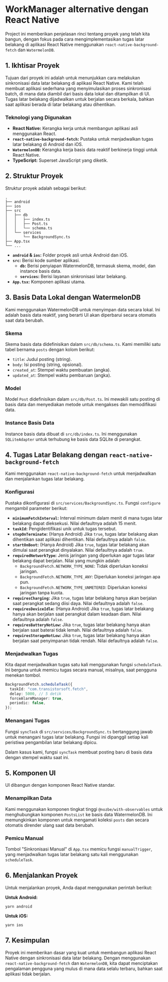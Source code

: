 # WorkManager alternative dengan React Native

Project ini memberikan penjelasan rinci tentang proyek yang telah kita bangun, dengan fokus pada cara mengimplementasikan tugas latar belakang di aplikasi React Native menggunakan `react-native-background-fetch` dan `WatermelonDB`.

## 1. Ikhtisar Proyek

Tujuan dari proyek ini adalah untuk menunjukkan cara melakukan sinkronisasi data latar belakang di aplikasi React Native. Kami telah membuat aplikasi sederhana yang menyimulasikan proses sinkronisasi batch, di mana data diambil dari basis data lokal dan ditampilkan di UI. Tugas latar belakang dijadwalkan untuk berjalan secara berkala, bahkan saat aplikasi berada di latar belakang atau dihentikan.

### Teknologi yang Digunakan

*   **React Native:** Kerangka kerja untuk membangun aplikasi asli menggunakan React.
*   **`react-native-background-fetch`:** Pustaka untuk menjadwalkan tugas latar belakang di Android dan iOS.
*   **`WatermelonDB`:** Kerangka kerja basis data reaktif berkinerja tinggi untuk React Native.
*   **TypeScript:** Superset JavaScript yang diketik.

## 2. Struktur Proyek

Struktur proyek adalah sebagai berikut:

```
.
├── android
├── ios
├── src
│   ├── db
│   │   ├── index.ts
│   │   ├── Post.ts
│   │   └── schema.ts
│   └── services
│       └── BackgroundSync.ts
├── App.tsx
└── ...
```

*   **`android` & `ios`:** Folder proyek asli untuk Android dan iOS.
*   **`src`:** Berisi kode sumber aplikasi.
    *   **`db`:** Berisi penyiapan WatermelonDB, termasuk skema, model, dan instance basis data.
    *   **`services`:** Berisi layanan sinkronisasi latar belakang.
*   **`App.tsx`:** Komponen aplikasi utama.

## 3. Basis Data Lokal dengan WatermelonDB

Kami menggunakan WatermelonDB untuk menyimpan data secara lokal. Ini adalah basis data reaktif, yang berarti UI akan diperbarui secara otomatis saat data berubah.

### Skema

Skema basis data didefinisikan dalam `src/db/schema.ts`. Kami memiliki satu tabel bernama `posts` dengan kolom berikut:

*   `title`: Judul posting (string).
*   `body`: Isi posting (string, opsional).
*   `created_at`: Stempel waktu pembuatan (angka).
*   `updated_at`: Stempel waktu pembaruan (angka).

### Model

Model `Post` didefinisikan dalam `src/db/Post.ts`. Ini mewakili satu posting di basis data dan menyediakan metode untuk mengakses dan memodifikasi data.

### Instance Basis Data

Instance basis data dibuat di `src/db/index.ts`. Ini menggunakan `SQLiteAdapter` untuk terhubung ke basis data SQLite di perangkat.

## 4. Tugas Latar Belakang dengan `react-native-background-fetch`

Kami menggunakan `react-native-background-fetch` untuk menjadwalkan dan menjalankan tugas latar belakang.

### Konfigurasi

Pustaka dikonfigurasi di `src/services/BackgroundSync.ts`. Fungsi `configure` mengambil parameter berikut:

*   **`minimumFetchInterval`:** Interval minimum dalam menit di mana tugas latar belakang dapat dieksekusi. Nilai defaultnya adalah 15 menit.
*   **`taskId`:** Pengidentifikasi unik untuk tugas tersebut.
*   **`stopOnTerminate`:** (Hanya Android) Jika `true`, tugas latar belakang akan dihentikan saat aplikasi dihentikan. Nilai defaultnya adalah `false`.
*   **`startOnBoot`:** (Hanya Android) Jika `true`, tugas latar belakang akan dimulai saat perangkat dinyalakan. Nilai defaultnya adalah `true`.
*   **`requiredNetworkType`:** Jenis jaringan yang diperlukan agar tugas latar belakang dapat berjalan. Nilai yang mungkin adalah:
    *   `BackgroundFetch.NETWORK_TYPE_NONE`: Tidak diperlukan koneksi jaringan.
    *   `BackgroundFetch.NETWORK_TYPE_ANY`: Diperlukan koneksi jaringan apa pun.
    *   `BackgroundFetch.NETWORK_TYPE_UNMETERED`: Diperlukan koneksi jaringan tanpa kuota.
*   **`requiresCharging`:** Jika `true`, tugas latar belakang hanya akan berjalan saat perangkat sedang diisi daya. Nilai defaultnya adalah `false`.
*   **`requiresDeviceIdle`:** (Hanya Android) Jika `true`, tugas latar belakang hanya akan berjalan saat perangkat dalam keadaan diam. Nilai defaultnya adalah `false`.
*   **`requiresBatteryNotLow`:** Jika `true`, tugas latar belakang hanya akan berjalan saat baterai tidak lemah. Nilai defaultnya adalah `false`.
*   **`requiresStorageNotLow`:** Jika `true`, tugas latar belakang hanya akan berjalan saat penyimpanan tidak rendah. Nilai defaultnya adalah `false`.

### Menjadwalkan Tugas

Kita dapat menjadwalkan tugas satu kali menggunakan fungsi `scheduleTask`. Ini berguna untuk memicu tugas secara manual, misalnya, saat pengguna menekan tombol.

```typescript
BackgroundFetch.scheduleTask({
  taskId: "com.transistorsoft.fetch",
  delay: 5000, // 5 detik
  forceAlarmManager: true,
  periodic: false,
});
```

### Menangani Tugas

Fungsi `syncTask` di `src/services/BackgroundSync.ts` bertanggung jawab untuk menangani tugas latar belakang. Fungsi ini dipanggil setiap kali peristiwa pengambilan latar belakang dipicu.

Dalam kasus kami, fungsi `syncTask` membuat posting baru di basis data dengan stempel waktu saat ini.

## 5. Komponen UI

UI dibangun dengan komponen React Native standar.

### Menampilkan Data

Kami menggunakan komponen tingkat tinggi `@nozbe/with-observables` untuk menghubungkan komponen `PostsList` ke basis data WatermelonDB. Ini memungkinkan komponen untuk mengamati koleksi `posts` dan secara otomatis dirender ulang saat data berubah.

### Pemicu Manual

Tombol "Sinkronisasi Manual" di `App.tsx` memicu fungsi `manualTrigger`, yang menjadwalkan tugas latar belakang satu kali menggunakan `scheduleTask`.

## 6. Menjalankan Proyek

Untuk menjalankan proyek, Anda dapat menggunakan perintah berikut:

**Untuk Android:**

```
yarn android
```

**Untuk iOS:**

```
yarn ios
```

## 7. Kesimpulan

Proyek ini memberikan dasar yang kuat untuk membangun aplikasi React Native dengan sinkronisasi data latar belakang. Dengan menggunakan `react-native-background-fetch` dan `WatermelonDB`, kita dapat menciptakan pengalaman pengguna yang mulus di mana data selalu terbaru, bahkan saat aplikasi tidak berjalan.
